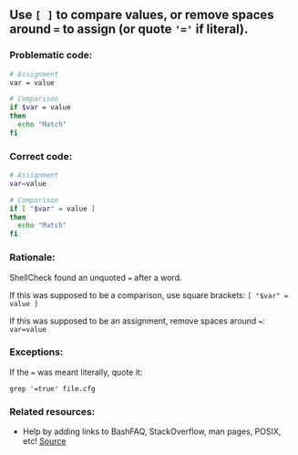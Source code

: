 ## Use `[ ]` to compare values, or remove spaces around `=` to assign (or quote `'='` if literal).

### Problematic code:

```sh
# Assignment
var = value

# Comparison
if $var = value
then
  echo "Match"
fi
```

### Correct code:

```sh
# Assignment
var=value

# Comparison
if [ "$var" = value ]
then
  echo "Match"
fi
```

### Rationale:

ShellCheck found an unquoted `=` after a word.

If this was supposed to be a comparison, use square brackets: `[ "$var" = value ]`

If this was supposed to be an assignment, remove spaces around `=`: `var=value`

### Exceptions:

If the `=` was meant literally, quote it:

    grep '=true' file.cfg

### Related resources:

* Help by adding links to BashFAQ, StackOverflow, man pages, POSIX, etc!
[Source](https://github.com/koalaman/shellcheck/wiki/SC2283)

